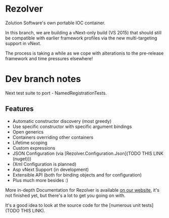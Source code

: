 Rezolver
========

Zolution Software's own portable IOC container.

In this branch, we are building a vNext-only build (VS 2015) that should still be compatible with earlier
framework profiles via the new multi-targeting support in vNext.

The process is taking a while as we cope with alterationis to the pre-release framework and time pressures elsewhere!

Dev branch notes
================

Next test suite to port - NamedRegistrationTests.

Features
--------

- Automatic constructor discovery (most greedy)
- Use specific constructor with specific argument bindings
- Open generics
- Containers overriding other containers
- Lifetime scoping
- Custom expressions
- JSON Configuration (via [Rezolver.Configuration.Json](TODO THIS LINK (nuget)))
- (Xml Configuration is planned)
- Asp vNext Support (in development)
- Extensible API (both for binding objects and for configuration)
- Plus much more besides :)

More in-depth Documentation for Rezolver is available [on our website](http://www.zolution.co.uk/Rezolver),
it's not finished yet, but there's a lot to get you going on with.

It's a good idea to look at the source code for the [numerous unit tests](TODO THIS LINK).